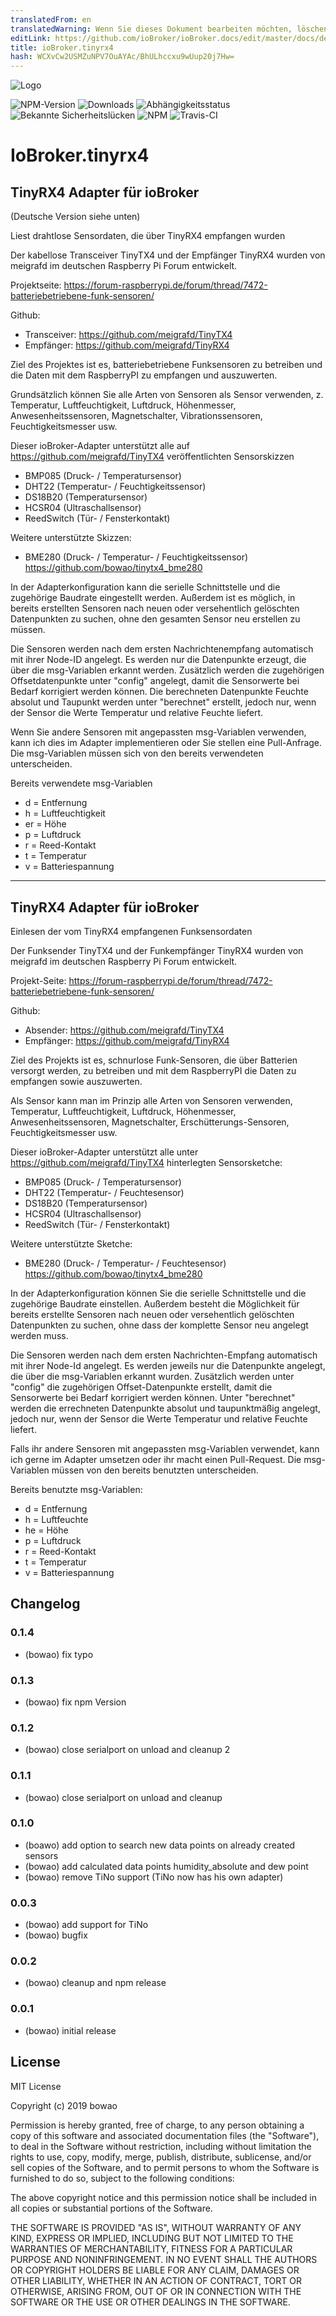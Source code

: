 ```yaml
---
translatedFrom: en
translatedWarning: Wenn Sie dieses Dokument bearbeiten möchten, löschen Sie bitte das Feld "translationsFrom". Andernfalls wird dieses Dokument automatisch erneut übersetzt
editLink: https://github.com/ioBroker/ioBroker.docs/edit/master/docs/de/adapterref/iobroker.tinyrx4/README.md
title: ioBroker.tinyrx4
hash: WCXvCw2USMZuNPV7OuAYAc/BhULhccxu9wUup20j7Hw=
---
```

![Logo](../../../en/adapterref/iobroker.tinyrx4/admin/tinyRX4.png)

![NPM-Version](http://img.shields.io/npm/v/iobroker.tinyrx4.svg)
![Downloads](https://img.shields.io/npm/dm/iobroker.tinyrx4.svg)
![Abhängigkeitsstatus](https://img.shields.io/david/bowao/iobroker.tinyrx4.svg)
![Bekannte Sicherheitslücken](https://snyk.io/test/github/bowao/ioBroker.tinyrx4/badge.svg)
![NPM](https://nodei.co/npm/iobroker.tinyrx4.png?downloads=true)
![Travis-CI](http://img.shields.io/travis/bowao/ioBroker.tinyrx4/master.svg)

# IoBroker.tinyrx4
## TinyRX4 Adapter für ioBroker
(Deutsche Version siehe unten)

Liest drahtlose Sensordaten, die über TinyRX4 empfangen wurden

Der kabellose Transceiver TinyTX4 und der Empfänger TinyRX4 wurden von meigrafd im deutschen Raspberry Pi Forum entwickelt.

Projektseite: https://forum-raspberrypi.de/forum/thread/7472-batteriebetriebene-funk-sensoren/

Github:

* Transceiver: https://github.com/meigrafd/TinyTX4
* Empfänger: https://github.com/meigrafd/TinyRX4

Ziel des Projektes ist es, batteriebetriebene Funksensoren zu betreiben und die Daten mit dem RaspberryPI zu empfangen und auszuwerten.

Grundsätzlich können Sie alle Arten von Sensoren als Sensor verwenden, z. Temperatur, Luftfeuchtigkeit, Luftdruck, Höhenmesser, Anwesenheitssensoren, Magnetschalter, Vibrationssensoren, Feuchtigkeitsmesser usw.

Dieser ioBroker-Adapter unterstützt alle auf https://github.com/meigrafd/TinyTX4 veröffentlichten Sensorskizzen

* BMP085 (Druck- / Temperatursensor)
* DHT22 (Temperatur- / Feuchtigkeitssensor)
* DS18B20 (Temperatursensor)
* HCSR04 (Ultraschallsensor)
* ReedSwitch (Tür- / Fensterkontakt)

Weitere unterstützte Skizzen:

* BME280 (Druck- / Temperatur- / Feuchtigkeitssensor) https://github.com/bowao/tinytx4_bme280

In der Adapterkonfiguration kann die serielle Schnittstelle und die zugehörige Baudrate eingestellt werden. Außerdem ist es möglich, in bereits erstellten Sensoren nach neuen oder versehentlich gelöschten Datenpunkten zu suchen, ohne den gesamten Sensor neu erstellen zu müssen.

Die Sensoren werden nach dem ersten Nachrichtenempfang automatisch mit ihrer Node-ID angelegt. Es werden nur die Datenpunkte erzeugt, die über die msg-Variablen erkannt werden. Zusätzlich werden die zugehörigen Offsetdatenpunkte unter "config" angelegt, damit die Sensorwerte bei Bedarf korrigiert werden können. Die berechneten Datenpunkte Feuchte absolut und Taupunkt werden unter "berechnet" erstellt, jedoch nur, wenn der Sensor die Werte Temperatur und relative Feuchte liefert.

Wenn Sie andere Sensoren mit angepassten msg-Variablen verwenden, kann ich dies im Adapter implementieren oder Sie stellen eine Pull-Anfrage. Die msg-Variablen müssen sich von den bereits verwendeten unterscheiden.

Bereits verwendete msg-Variablen

* d = Entfernung
* h = Luftfeuchtigkeit
* er = Höhe
* p = Luftdruck
* r = Reed-Kontakt
* t = Temperatur
* v = Batteriespannung

-------------------------------------------------------------------------------------------

## TinyRX4 Adapter für ioBroker
Einlesen der vom TinyRX4 empfangenen Funksensordaten

Der Funksender TinyTX4 und der Funkempfänger TinyRX4 wurden von meigrafd im deutschen Raspberry Pi Forum entwickelt.

Projekt-Seite: https://forum-raspberrypi.de/forum/thread/7472-batteriebetriebene-funk-sensoren/

Github:

* Absender: https://github.com/meigrafd/TinyTX4
* Empfänger: https://github.com/meigrafd/TinyRX4

Ziel des Projekts ist es, schnurlose Funk-Sensoren, die über Batterien versorgt werden, zu betreiben und mit dem RaspberryPI die Daten zu empfangen sowie auszuwerten.

Als Sensor kann man im Prinzip alle Arten von Sensoren verwenden, Temperatur, Luftfeuchtigkeit, Luftdruck, Höhenmesser, Anwesenheitssensoren, Magnetschalter, Erschütterungs-Sensoren, Feuchtigkeitsmesser usw.

Dieser ioBroker-Adapter unterstützt alle unter https://github.com/meigrafd/TinyTX4 hinterlegten Sensorsketche:

* BMP085 (Druck- / Temperatursensor)
* DHT22 (Temperatur- / Feuchtesensor)
* DS18B20 (Temperatursensor)
* HCSR04 (Ultraschallsensor)
* ReedSwitch (Tür- / Fensterkontakt)

Weitere unterstützte Sketche:

* BME280 (Druck- / Temperatur- / Feuchtesensor) https://github.com/bowao/tinytx4_bme280

In der Adapterkonfiguration können Sie die serielle Schnittstelle und die zugehörige Baudrate einstellen. Außerdem besteht die Möglichkeit für bereits erstellte Sensoren nach neuen oder versehentlich gelöschten Datenpunkten zu suchen, ohne dass der komplette Sensor neu angelegt werden muss.

Die Sensoren werden nach dem ersten Nachrichten-Empfang automatisch mit ihrer Node-Id angelegt. Es werden jeweils nur die Datenpunkte angelegt, die über die msg-Variablen erkannt wurden. Zusätzlich werden unter "config" die zugehörigen Offset-Datenpunkte erstellt, damit die Sensorwerte bei Bedarf korrigiert werden können. Unter "berechnet" werden die errechneten Datenpunkte absolut und taupunktmäßig angelegt, jedoch nur, wenn der Sensor die Werte Temperatur und relative Feuchte liefert.

Falls ihr andere Sensoren mit angepassten msg-Variablen verwendet, kann ich gerne im Adapter umsetzen oder ihr macht einen Pull-Request. Die msg-Variablen müssen von den bereits benutzten unterscheiden.

Bereits benutzte msg-Variablen:

* d = Entfernung
* h = Luftfeuchte
* he = Höhe
* p = Luftdruck
* r = Reed-Kontakt
* t = Temperatur
* v = Batteriespannung

## Changelog
### 0.1.4
- (bowao) fix typo

### 0.1.3
- (bowao) fix npm Version

### 0.1.2
- (bowao) close serialport on unload and cleanup 2

### 0.1.1
- (bowao) close serialport on unload and cleanup

### 0.1.0
- (boawo) add option to search new data points on already created sensors
- (bowao) add calculated data points humidity_absolute and dew point
- (bowao) remove TiNo support (TiNo now has his own adapter)

### 0.0.3
- (bowao) add support for TiNo
- (bowao) bugfix

### 0.0.2
- (bowao) cleanup and npm release

### 0.0.1
- (bowao) initial release

## License
MIT License

Copyright (c) 2019 bowao

Permission is hereby granted, free of charge, to any person obtaining a copy
of this software and associated documentation files (the "Software"), to deal
in the Software without restriction, including without limitation the rights
to use, copy, modify, merge, publish, distribute, sublicense, and/or sell
copies of the Software, and to permit persons to whom the Software is
furnished to do so, subject to the following conditions:

The above copyright notice and this permission notice shall be included in all
copies or substantial portions of the Software.

THE SOFTWARE IS PROVIDED "AS IS", WITHOUT WARRANTY OF ANY KIND, EXPRESS OR
IMPLIED, INCLUDING BUT NOT LIMITED TO THE WARRANTIES OF MERCHANTABILITY,
FITNESS FOR A PARTICULAR PURPOSE AND NONINFRINGEMENT. IN NO EVENT SHALL THE
AUTHORS OR COPYRIGHT HOLDERS BE LIABLE FOR ANY CLAIM, DAMAGES OR OTHER
LIABILITY, WHETHER IN AN ACTION OF CONTRACT, TORT OR OTHERWISE, ARISING FROM,
OUT OF OR IN CONNECTION WITH THE SOFTWARE OR THE USE OR OTHER DEALINGS IN THE
SOFTWARE.